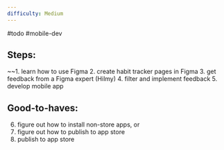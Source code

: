 ```yaml
---
difficulty: Medium
---
```

#todo #mobile-dev 
## Steps:
~~1. learn how to use Figma
2. create habit tracker pages in Figma
3. get feedback from a Figma expert (Hilmy)
4. filter and implement feedback
5. develop mobile app

## Good-to-haves:
6. figure out how to install non-store apps, or
7. figure out how to publish to app store
8. publish to app store